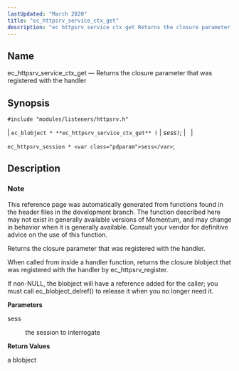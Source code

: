 ```yaml
---
lastUpdated: "March 2020"
title: "ec_httpsrv_service_ctx_get"
description: "ec httpsrv service ctx get Returns the closure parameter that was registered with the handler ec blobject ec httpsrv service ctx get sess ec httpsrv session sess This reference page was automatically generated from functions found in the header files in the development branch The function described here may not..."
---
```


<a name="apis.ec_httpsrv_service_ctx_get"></a> 
## Name

ec_httpsrv_service_ctx_get — Returns the closure parameter that was registered with the handler

## Synopsis

`#include "modules/listeners/httpsrv.h"`

| `ec_blobject * **ec_httpsrv_service_ctx_get** (` | <var class="pdparam">sess</var>`)`; |   |

`ec_httpsrv_session * <var class="pdparam">sess</var>`;<a name="idp53259824"></a> 
## Description

### Note

This reference page was automatically generated from functions found in the header files in the development branch. The function described here may not exist in generally available versions of Momentum, and may change in behavior when it is generally available. Consult your vendor for definitive advice on the use of this function.

Returns the closure parameter that was registered with the handler.

When called from inside a handler function, returns the closure blobject that was registered with the handler by ec_httpsrv_register.

If non-NULL, the blobject will have a reference added for the caller; you must call ec_blobject_delref() to release it when you no longer need it.

**<a name="idp53263920"></a> Parameters**

<dl class="variablelist">

<dt>sess</dt>

<dd>

the session to interrogate

</dd>

</dl>

**<a name="idp53266656"></a> Return Values**

a blobject